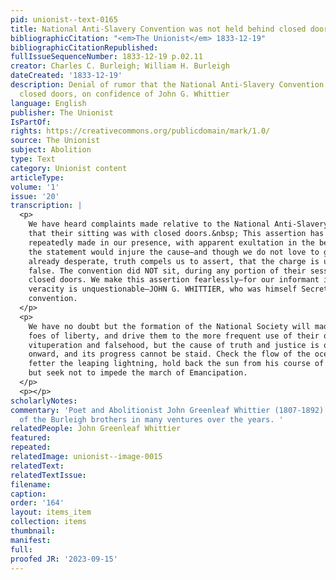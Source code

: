 ```yaml
---
pid: unionist--text-0165
title: National Anti-Slavery Convention was not held behind closed doors
bibliographicCitation: "<em>The Unionist</em> 1833-12-19"
bibliographicCitationRepublished: 
fullIssueSequenceNumber: 1833-12-19 p.02.11
creator: Charles C. Burleigh; William H. Burleigh
dateCreated: '1833-12-19'
description: Denial of rumor that the National Anti-Slavery Convention met behind
  closed doors, on confidence of John G. Whittier
language: English
publisher: The Unionist
IsPartOf: 
rights: https://creativecommons.org/publicdomain/mark/1.0/
source: The Unionist
subject: Abolition
type: Text
category: Unionist content
articleType: 
volume: '1'
issue: '20'
transcription: |
  <p>
    We have heard complaints made relative to the National Anti-Slavery Convention
    that their sitting was with closed doors.&nbsp; This assertion has been
    repeatedly made in our presence, with apparent exultation in the belief that
    the statement would injure the cause—and though we do not love to goad the
    already desperate, truth compels us to assert, that the charge is utterly
    false. The convention did NOT sit, during any portion of their session, with
    closed doors. We make this assertion fearlessly—for our informant is one whose
    veracity is unquestionable—JOHN G. WHITTIER, who was himself Secretary of the
    convention.
  </p>
  <p>
    We have no doubt but the formation of the National Society will madden the
    foes of liberty, and drive them to the more frequent use of their old weapons,
    vituperation and falsehood, but the cause of truth and justice is onward,
    onward, and its progress cannot be staid. Check the flow of the ocean-tide,
    fetter the leaping lightning, hold back the sun from his course of strength,
    but seek not to impede the march of Emancipation.
  </p>
  <p></p>
scholarlyNotes: 
commentary: 'Poet and Abolitionist John Greenleaf Whittier (1807-1892) was an associate
  of the Burleigh brothers in many ventures over the years. '
relatedPeople: John Greenleaf Whittier
featured: 
repeated: 
relatedImage: unionist--image-0015
relatedText: 
relatedTextIssue: 
filename: 
caption: 
order: '164'
layout: items_item
collection: items
thumbnail: 
manifest: 
full: 
proofed JR: '2023-09-15'
---
```

